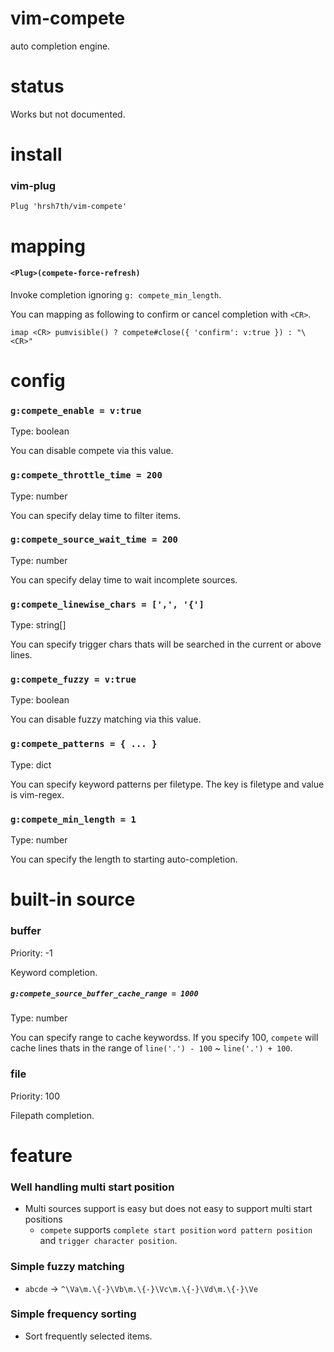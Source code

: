# vim-compete

auto completion engine.


# status

Works but not documented.


# install

### vim-plug
```viml
Plug 'hrsh7th/vim-compete'
```

# mapping

#### `<Plug>(compete-force-refresh)`

Invoke completion ignoring `g: compete_min_length`.

You can mapping as following to confirm or cancel completion with `<CR>`.

```viml
imap <CR> pumvisible() ? compete#close({ 'confirm': v:true }) : "\<CR>"
```


# config

### `g:compete_enable = v:true`

Type: boolean

You can disable compete via this value.


### `g:compete_throttle_time = 200`

Type: number

You can specify delay time to filter items.


### `g:compete_source_wait_time = 200`

Type: number

You can specify delay time to wait incomplete sources.


### `g:compete_linewise_chars = [',', '{']`

Type: string[]

You can specify trigger chars thats will be searched in the current or above lines.


### `g:compete_fuzzy = v:true`

Type: boolean

You can disable fuzzy matching via this value.


### `g:compete_patterns = { ... }`

Type: dict

You can specify keyword patterns per filetype.
The key is filetype and value is vim-regex.


### `g:compete_min_length = 1`

Type: number

You can specify the length to starting auto-completion.


# built-in source

### buffer

Priority: -1

Keyword completion.


##### `g:compete_source_buffer_cache_range = 1000`

Type: number

You can specify range to cache keywordss.
If you specify 100, `compete` will cache lines thats in the range of `line('.') - 100` ~ `line('.') + 100`.


### file

Priority: 100

Filepath completion.


# feature

### Well handling multi start position
- Multi sources support is easy but does not easy to support multi start positions
    - `compete` supports `complete start position` `word pattern position` and `trigger character position`.

### Simple fuzzy matching
- `abcde` -> `^\Va\m.\{-}\Vb\m.\{-}\Vc\m.\{-}\Vd\m.\{-}\Ve`

### Simple frequency sorting
- Sort frequently selected items.

